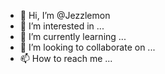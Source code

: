 - 👋 Hi, I’m @Jezzlemon
- 👀 I’m interested in ...
- 🌱 I’m currently learning ...
- 💞️ I’m looking to collaborate on ...
- 📫 How to reach me ...

<!---
Jezzlemon/Jezzlemon is a ✨ special ✨ repository because its `README.md` (this file) appears on your GitHub profile.
You can click the Preview link to take a look at your changes.
--->
